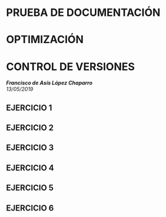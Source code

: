 # PRUEBA DE DOCUMENTACIÓN
# OPTIMIZACIÓN
# CONTROL DE VERSIONES   

***Francisco de Asís López Chaparro***  
*13/05/2019*  

## EJERCICIO 1


## EJERCICIO 2


## EJERCICIO 3


## EJERCICIO 4


## EJERCICIO 5


## EJERCICIO 6



